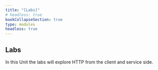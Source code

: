 ```yaml
---
title: "[Labs]"
# headless: true 
bookCollapseSection: true
type: modules
headless: true
---
```


## Labs

In this Unit the labs will explore HTTP from the client and service side.

